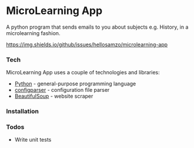 # MicroLearning App

A python program that sends emails to you about subjects e.g. History, in a microlearning fashion.

https://img.shields.io/github/issues/hellosamzo/microlearning-app

### Tech

MicroLearning App uses a couple of technologies and libraries:

* [Python] - general-purpose programming language
* [configparser] - configuration file parser
* [BeautifulSoup] - website scraper

### Installation

### Todos

 - Write unit tests

   [Python]: <https://www.python.org/>
   [configparser]: <https://docs.python.org/3/library/configparser.html>
   [BeautifulSoup]: <https://www.crummy.com/software/BeautifulSoup/>
